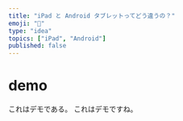 ```yaml
---
title: "iPad と Android タブレットってどう違うの？"
emoji: "📑"
type: "idea"
topics: ["iPad", "Android"]
published: false
--- 
```


# demo
これはデモである。
これはデモですね。